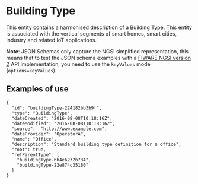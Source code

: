 # Building Type

This entity contains a harmonised description of a Building Type. This entity is 
associated with the vertical segments of smart homes, smart cities, industry and
related IoT applications.

**Note**: JSON Schemas only capture the NGSI simplified representation, this
means that to test the JSON schema examples with
a [FIWARE NGSI version 2](http://fiware.github.io/specifications/ngsiv2/stable)
API implementation, you need to use the `keyValues`
mode (`options=keyValues`).

## Examples of use

```
{
  "id": "buildingType-224182bb3b9f",
  "type": "BuildingType",
  "dateCreated": "2016-08-08T10:18:16Z",
  "dateModified": "2016-08-08T10:18:16Z",
  "source":  "http://www.example.com",
  "dataProvider": "OperatorA",
  "name": "Office",
  "description": "Standard building type definition for a office",
  "root": true,
  "refParentType": [
    "buildingType-6b4e6232b734",
    "buildingType-22e874c35180"
  ]
}
```